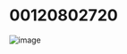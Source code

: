 # 00120802720

![image](https://github.com/AadishJain249/00120802720/assets/87666139/89849144-e322-46c8-9917-3e296dd91bf5)
